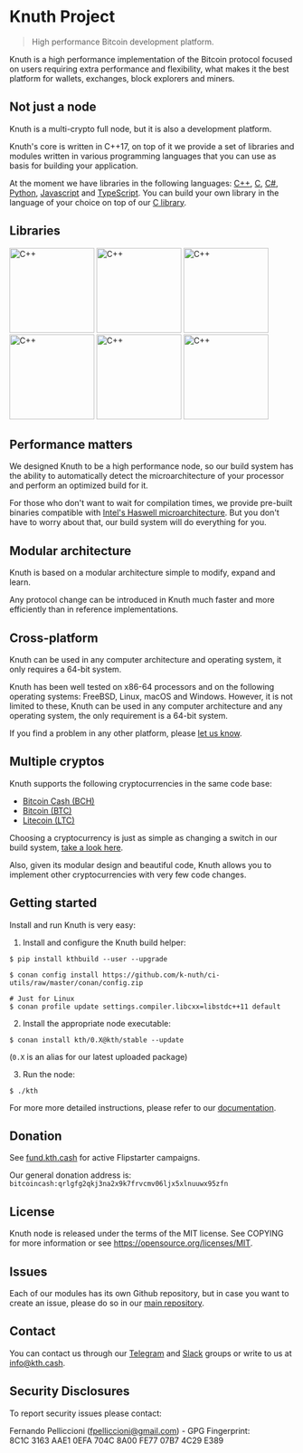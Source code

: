 # Knuth Project 

> High performance Bitcoin development platform.

Knuth is a high performance implementation of the Bitcoin protocol focused on users requiring extra performance and flexibility, what makes it the best platform for wallets, exchanges, block explorers and miners.

## Not just a node

Knuth is a multi-crypto full node, but it is also a development platform.

Knuth's core is written in C++17, on top of it we provide a set of libraries and modules written in various programming languages that you can use as basis for building your application.

At the moment we have libraries in the following languages: [C++](https://github.com/k-nuth/node), [C](https://github.com/k-nuth/c-api), [C#](https://github.com/k-nuth/cs-api), [Python](https://github.com/k-nuth/py-api), [Javascript](https://github.com/k-nuth/js-api) and [TypeScript](https://github.com/k-nuth/js-api).
You can build your own library in the language of your choice on top of our [C library](https://github.com/k-nuth/c-api).

## Libraries

<a href="https://github.com/k-nuth/node"><img alt="C++" src="https://kth.cash/images/libraries/cpp.svg" width="150" height="150" /></a>
<a href="https://github.com/k-nuth/c-api"><img alt="C++" src="https://kth.cash/images/libraries/c.svg" width="150" height="150" /></a>
<a href="https://github.com/k-nuth/cs-api"><img alt="C++" src="https://kth.cash/images/libraries/csharp.svg" width="150" height="150" /></a>
<a href="https://github.com/k-nuth/js-api"><img alt="C++" src="https://kth.cash/images/libraries/javascript.svg" width="150" height="150" /></a>
<a href="https://github.com/k-nuth/js-api"><img alt="C++" src="https://kth.cash/images/libraries/typescript.svg" width="150" height="150" /></a>
<a href="https://github.com/k-nuth/py-api"><img alt="C++" src="https://kth.cash/images/libraries/python.svg" width="150" height="150" /></a>

## Performance matters

We designed Knuth to be a high performance node, so our build system has the ability to automatically detect the microarchitecture of your processor and perform an optimized build for it.

For those who don't want to wait for compilation times, we provide pre-built binaries compatible with [Intel's Haswell microarchitecture](https://en.wikipedia.org/wiki/Haswell_(microarchitecture)). But you don't have to worry about that, our build system will do everything for you.

## Modular architecture

Knuth is based on a modular architecture simple to modify, expand and learn.

Any protocol change can be introduced in Knuth much faster and more efficiently than in reference implementations.

## Cross-platform

Knuth can be used in any computer architecture and operating system, it only requires a 64-bit system.

Knuth has been well tested on x86-64 processors and on the following operating systems: FreeBSD, Linux, macOS and Windows. However, it is not limited to these, Knuth can be used in any computer architecture and any operating system, the only requirement is a 64-bit system.

If you find a problem in any other platform, please [let us know](https://github.com/k-nuth/kth/issues).

## Multiple cryptos

Knuth supports the following cryptocurrencies in the same code base:
- [Bitcoin Cash (BCH)](https://www.bitcoincash.org/)
- [Bitcoin (BTC)](https://bitcoin.org/)
- [Litecoin (LTC)](https://litecoin.org/)

Choosing a cryptocurrency is just as simple as changing a switch in our build system, [take a look here](#getting-started).

Also, given its modular design and beautiful code, Knuth allows you to implement other cryptocurrencies with very few code changes.

## Getting started

Install and run Knuth is very easy:

1. Install and configure the Knuth build helper:
```
$ pip install kthbuild --user --upgrade

$ conan config install https://github.com/k-nuth/ci-utils/raw/master/conan/config.zip

# Just for Linux
$ conan profile update settings.compiler.libcxx=libstdc++11 default
```

2. Install the appropriate node executable:

```
$ conan install kth/0.X@kth/stable --update
```

(`0.X` is an alias for our latest uploaded package)

3. Run the node:

```
$ ./kth
```
For more more detailed instructions, please refer to our [documentation](https://k-nuth.github.io/docs/).

## Donation

See [fund.kth.cash](https://fund.kth.cash/) for active Flipstarter campaigns.

Our general donation address is:
`bitcoincash:qrlgfg2qkj3na2x9k7frvcmv06ljx5xlnuuwx95zfn`

## License

Knuth node is released under the terms of the MIT license. See COPYING for more information or see https://opensource.org/licenses/MIT.

## Issues

Each of our modules has its own Github repository, but in case you want to create an issue, please do so in our [main repository](https://github.com/k-nuth/kth/issues).

## Contact

You can contact us through our [Telegram](https://t.me/knuth_cash) and [Slack](https://k-nuth.slack.com/) groups or write to us at info@kth.cash.

## Security Disclosures
To report security issues please contact:

Fernando Pelliccioni (fpelliccioni@gmail.com) - GPG Fingerprint: 8C1C 3163 AAE1 0EFA 704C 8A00 FE77 07B7 4C29 E389

<!-- Links -->
[badge.Travis]: https://travis-ci.org/k-nuth/node-exe.svg?branch=master
[badge.Appveyor]: https://ci.appveyor.com/api/projects/status/github/k-nuth/node-exe?svg=true&branch=master
[badge.Cirrus]: https://api.cirrus-ci.com/github/k-nuth/node-exe.svg?branch=master
[badge.GithubActions]: https://github.com/k-nuth/node-exe/workflows/Build%20and%20Test/badge.svg
[badge.version]: https://badge.fury.io/gh/k-nuth%2Fkth-node-exe.svg
[badge.release]: https://img.shields.io/github/release/k-nuth/node-exe.svg
[badge.cpp]: https://img.shields.io/badge/C++-17-blue.svg?style=flat&logo=c%2B%2B
[badge.telegram]: https://img.shields.io/badge/telegram-badge-blue.svg?logo=telegram
[badge.slack]: https://img.shields.io/badge/slack-badge-orange.svg?logo=slack

<!-- [badge.Gitter]: https://img.shields.io/badge/gitter-join%20chat-blue.svg -->

